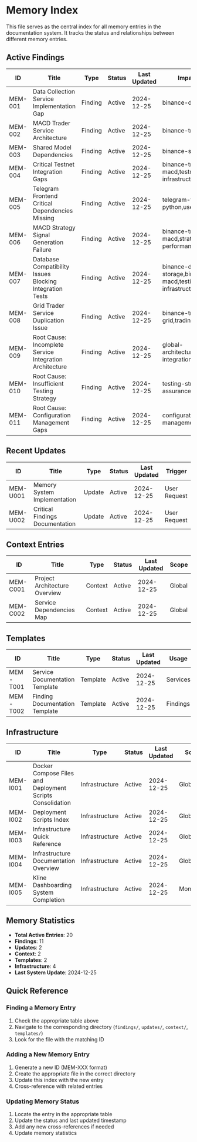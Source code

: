 # Memory Index

This file serves as the central index for all memory entries in the documentation system. It tracks the status and relationships between different memory entries.

## Active Findings

| ID | Title | Type | Status | Last Updated | Impact Scope |
|----|-------|------|--------|--------------|--------------|
| MEM-001 | Data Collection Service Implementation Gap | Finding | Active | 2024-12-25 | binance-data-collection |
| MEM-002 | MACD Trader Service Architecture | Finding | Active | 2024-12-25 | binance-trader-macd |
| MEM-003 | Shared Model Dependencies | Finding | Active | 2024-12-25 | binance-shared-model |
| MEM-004 | Critical Testnet Integration Gaps | Finding | Active | 2024-12-25 | binance-trader-macd,testnet-infrastructure |
| MEM-005 | Telegram Frontend Critical Dependencies Missing | Finding | Active | 2024-12-25 | telegram-frontend-python,user-interface |
| MEM-006 | MACD Strategy Signal Generation Failure | Finding | Active | 2024-12-25 | binance-trader-macd,strategy-performance |
| MEM-007 | Database Compatibility Issues Blocking Integration Tests | Finding | Active | 2024-12-25 | binance-data-storage,binance-trader-macd,testing-infrastructure |
| MEM-008 | Grid Trader Service Duplication Issue | Finding | Active | 2024-12-25 | binance-trader-grid,trading-strategies |
| MEM-009 | Root Cause: Incomplete Service Integration Architecture | Finding | Active | 2024-12-25 | global-architecture,service-integration |
| MEM-010 | Root Cause: Insufficient Testing Strategy | Finding | Active | 2024-12-25 | testing-strategy,quality-assurance |
| MEM-011 | Root Cause: Configuration Management Gaps | Finding | Active | 2024-12-25 | configuration-management,deployment |

## Recent Updates

| ID | Title | Type | Status | Last Updated | Trigger |
|----|-------|------|--------|--------------|---------|
| MEM-U001 | Memory System Implementation | Update | Active | 2024-12-25 | User Request |
| MEM-U002 | Critical Findings Documentation | Update | Active | 2024-12-25 | User Request |

## Context Entries

| ID | Title | Type | Status | Last Updated | Scope |
|----|-------|------|--------|--------------|-------|
| MEM-C001 | Project Architecture Overview | Context | Active | 2024-12-25 | Global |
| MEM-C002 | Service Dependencies Map | Context | Active | 2024-12-25 | Global |

## Templates

| ID | Title | Type | Status | Last Updated | Usage |
|----|-------|------|--------|--------------|-------|
| MEM-T001 | Service Documentation Template | Template | Active | 2024-12-25 | Services |
| MEM-T002 | Finding Documentation Template | Template | Active | 2024-12-25 | Findings |

## Infrastructure

| ID | Title | Type | Status | Last Updated | Scope |
|----|-------|------|--------|--------------|-------|
| MEM-I001 | Docker Compose Files and Deployment Scripts Consolidation | Infrastructure | Active | 2024-12-25 | Global |
| MEM-I002 | Deployment Scripts Index | Infrastructure | Active | 2024-12-25 | Global |
| MEM-I003 | Infrastructure Quick Reference | Infrastructure | Active | 2024-12-25 | Global |
| MEM-I004 | Infrastructure Documentation Overview | Infrastructure | Active | 2024-12-25 | Global |
| MEM-I005 | Kline Dashboarding System Completion | Infrastructure | Active | 2024-12-25 | Monitoring |

## Memory Statistics

- **Total Active Entries**: 20
- **Findings**: 11
- **Updates**: 2
- **Context**: 2
- **Templates**: 2
- **Infrastructure**: 4
- **Last System Update**: 2024-12-25

## Quick Reference

### Finding a Memory Entry
1. Check the appropriate table above
2. Navigate to the corresponding directory (`findings/`, `updates/`, `context/`, `templates/`)
3. Look for the file with the matching ID

### Adding a New Memory Entry
1. Generate a new ID (MEM-XXX format)
2. Create the appropriate file in the correct directory
3. Update this index with the new entry
4. Cross-reference with related entries

### Updating Memory Status
1. Locate the entry in the appropriate table
2. Update the status and last updated timestamp
3. Add any new cross-references if needed
4. Update memory statistics
